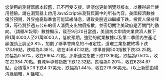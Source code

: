 您使用的瀏覽器版本較舊，已不再受支援。建議您更新瀏覽器版本，以獲得最佳使用體驗。請在瀏覽器上啟用JavaScript來瀏覽頁面中的所有內容。美國經濟數據優於預期，外界擔憂聯準會可能延緩降息，導致美股週四繼續下跌。投資人保持謹慎，等待將於週五公布的個人消費支出物價指數，並密切關注美政府是否關門的動向。（請聽AI報導）數據顯示，截至9月20日當週，美國初次申請失業救濟人數下降1萬4000人至21萬8000人，低於預期。強勁的就業數據以及第二季國內生產毛額強勁上調至3.8%，加劇了聯準會降息的不確定性，道瓊工業指數終場下跌173.96點，跌幅為0.38%，收在45947.32點。標準普爾500指數下跌33.25點，跌幅為0.50%，收在6604.72點。那斯達克指數下跌113.16點，跌幅為0.50%，收在22384.70點。費城半導體指數下跌12.32點，跌幅為0.20%，收在6284.67點。台積電ADR下跌4.07美元，跌幅為1.44％，收在276.66美元。（以上新聞由楊清緣編輯，AI播報）。